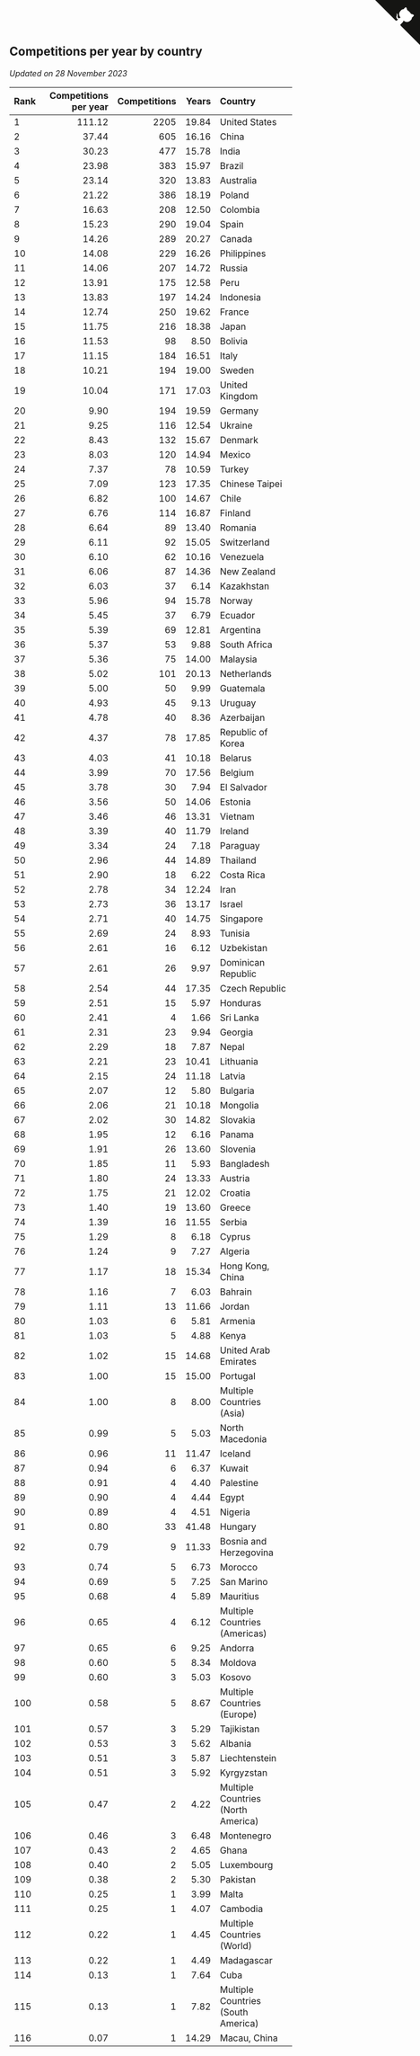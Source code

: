 ## Competitions per year by country

*Updated on 28 November 2023*

| Rank | Competitions per year | Competitions | Years | Country |
| :--- | ---: | ---: | ---: | :--- |
| 1 | 111.12 | 2205 | 19.84 | United States |
| 2 | 37.44 | 605 | 16.16 | China |
| 3 | 30.23 | 477 | 15.78 | India |
| 4 | 23.98 | 383 | 15.97 | Brazil |
| 5 | 23.14 | 320 | 13.83 | Australia |
| 6 | 21.22 | 386 | 18.19 | Poland |
| 7 | 16.63 | 208 | 12.50 | Colombia |
| 8 | 15.23 | 290 | 19.04 | Spain |
| 9 | 14.26 | 289 | 20.27 | Canada |
| 10 | 14.08 | 229 | 16.26 | Philippines |
| 11 | 14.06 | 207 | 14.72 | Russia |
| 12 | 13.91 | 175 | 12.58 | Peru |
| 13 | 13.83 | 197 | 14.24 | Indonesia |
| 14 | 12.74 | 250 | 19.62 | France |
| 15 | 11.75 | 216 | 18.38 | Japan |
| 16 | 11.53 | 98 | 8.50 | Bolivia |
| 17 | 11.15 | 184 | 16.51 | Italy |
| 18 | 10.21 | 194 | 19.00 | Sweden |
| 19 | 10.04 | 171 | 17.03 | United Kingdom |
| 20 | 9.90 | 194 | 19.59 | Germany |
| 21 | 9.25 | 116 | 12.54 | Ukraine |
| 22 | 8.43 | 132 | 15.67 | Denmark |
| 23 | 8.03 | 120 | 14.94 | Mexico |
| 24 | 7.37 | 78 | 10.59 | Turkey |
| 25 | 7.09 | 123 | 17.35 | Chinese Taipei |
| 26 | 6.82 | 100 | 14.67 | Chile |
| 27 | 6.76 | 114 | 16.87 | Finland |
| 28 | 6.64 | 89 | 13.40 | Romania |
| 29 | 6.11 | 92 | 15.05 | Switzerland |
| 30 | 6.10 | 62 | 10.16 | Venezuela |
| 31 | 6.06 | 87 | 14.36 | New Zealand |
| 32 | 6.03 | 37 | 6.14 | Kazakhstan |
| 33 | 5.96 | 94 | 15.78 | Norway |
| 34 | 5.45 | 37 | 6.79 | Ecuador |
| 35 | 5.39 | 69 | 12.81 | Argentina |
| 36 | 5.37 | 53 | 9.88 | South Africa |
| 37 | 5.36 | 75 | 14.00 | Malaysia |
| 38 | 5.02 | 101 | 20.13 | Netherlands |
| 39 | 5.00 | 50 | 9.99 | Guatemala |
| 40 | 4.93 | 45 | 9.13 | Uruguay |
| 41 | 4.78 | 40 | 8.36 | Azerbaijan |
| 42 | 4.37 | 78 | 17.85 | Republic of Korea |
| 43 | 4.03 | 41 | 10.18 | Belarus |
| 44 | 3.99 | 70 | 17.56 | Belgium |
| 45 | 3.78 | 30 | 7.94 | El Salvador |
| 46 | 3.56 | 50 | 14.06 | Estonia |
| 47 | 3.46 | 46 | 13.31 | Vietnam |
| 48 | 3.39 | 40 | 11.79 | Ireland |
| 49 | 3.34 | 24 | 7.18 | Paraguay |
| 50 | 2.96 | 44 | 14.89 | Thailand |
| 51 | 2.90 | 18 | 6.22 | Costa Rica |
| 52 | 2.78 | 34 | 12.24 | Iran |
| 53 | 2.73 | 36 | 13.17 | Israel |
| 54 | 2.71 | 40 | 14.75 | Singapore |
| 55 | 2.69 | 24 | 8.93 | Tunisia |
| 56 | 2.61 | 16 | 6.12 | Uzbekistan |
| 57 | 2.61 | 26 | 9.97 | Dominican Republic |
| 58 | 2.54 | 44 | 17.35 | Czech Republic |
| 59 | 2.51 | 15 | 5.97 | Honduras |
| 60 | 2.41 | 4 | 1.66 | Sri Lanka |
| 61 | 2.31 | 23 | 9.94 | Georgia |
| 62 | 2.29 | 18 | 7.87 | Nepal |
| 63 | 2.21 | 23 | 10.41 | Lithuania |
| 64 | 2.15 | 24 | 11.18 | Latvia |
| 65 | 2.07 | 12 | 5.80 | Bulgaria |
| 66 | 2.06 | 21 | 10.18 | Mongolia |
| 67 | 2.02 | 30 | 14.82 | Slovakia |
| 68 | 1.95 | 12 | 6.16 | Panama |
| 69 | 1.91 | 26 | 13.60 | Slovenia |
| 70 | 1.85 | 11 | 5.93 | Bangladesh |
| 71 | 1.80 | 24 | 13.33 | Austria |
| 72 | 1.75 | 21 | 12.02 | Croatia |
| 73 | 1.40 | 19 | 13.60 | Greece |
| 74 | 1.39 | 16 | 11.55 | Serbia |
| 75 | 1.29 | 8 | 6.18 | Cyprus |
| 76 | 1.24 | 9 | 7.27 | Algeria |
| 77 | 1.17 | 18 | 15.34 | Hong Kong, China |
| 78 | 1.16 | 7 | 6.03 | Bahrain |
| 79 | 1.11 | 13 | 11.66 | Jordan |
| 80 | 1.03 | 6 | 5.81 | Armenia |
| 81 | 1.03 | 5 | 4.88 | Kenya |
| 82 | 1.02 | 15 | 14.68 | United Arab Emirates |
| 83 | 1.00 | 15 | 15.00 | Portugal |
| 84 | 1.00 | 8 | 8.00 | Multiple Countries (Asia) |
| 85 | 0.99 | 5 | 5.03 | North Macedonia |
| 86 | 0.96 | 11 | 11.47 | Iceland |
| 87 | 0.94 | 6 | 6.37 | Kuwait |
| 88 | 0.91 | 4 | 4.40 | Palestine |
| 89 | 0.90 | 4 | 4.44 | Egypt |
| 90 | 0.89 | 4 | 4.51 | Nigeria |
| 91 | 0.80 | 33 | 41.48 | Hungary |
| 92 | 0.79 | 9 | 11.33 | Bosnia and Herzegovina |
| 93 | 0.74 | 5 | 6.73 | Morocco |
| 94 | 0.69 | 5 | 7.25 | San Marino |
| 95 | 0.68 | 4 | 5.89 | Mauritius |
| 96 | 0.65 | 4 | 6.12 | Multiple Countries (Americas) |
| 97 | 0.65 | 6 | 9.25 | Andorra |
| 98 | 0.60 | 5 | 8.34 | Moldova |
| 99 | 0.60 | 3 | 5.03 | Kosovo |
| 100 | 0.58 | 5 | 8.67 | Multiple Countries (Europe) |
| 101 | 0.57 | 3 | 5.29 | Tajikistan |
| 102 | 0.53 | 3 | 5.62 | Albania |
| 103 | 0.51 | 3 | 5.87 | Liechtenstein |
| 104 | 0.51 | 3 | 5.92 | Kyrgyzstan |
| 105 | 0.47 | 2 | 4.22 | Multiple Countries (North America) |
| 106 | 0.46 | 3 | 6.48 | Montenegro |
| 107 | 0.43 | 2 | 4.65 | Ghana |
| 108 | 0.40 | 2 | 5.05 | Luxembourg |
| 109 | 0.38 | 2 | 5.30 | Pakistan |
| 110 | 0.25 | 1 | 3.99 | Malta |
| 111 | 0.25 | 1 | 4.07 | Cambodia |
| 112 | 0.22 | 1 | 4.45 | Multiple Countries (World) |
| 113 | 0.22 | 1 | 4.49 | Madagascar |
| 114 | 0.13 | 1 | 7.64 | Cuba |
| 115 | 0.13 | 1 | 7.82 | Multiple Countries (South America) |
| 116 | 0.07 | 1 | 14.29 | Macau, China |


<a href="https://github.com/JustinTimeCuber/wca_statistics" class="github-corner" aria-label="View source on Github"><svg width="80" height="80" viewBox="0 0 250 250" style="fill:#151513; color:#fff; position: absolute; top: 0; border: 0; right: 0;" aria-hidden="true"><path d="M0,0 L115,115 L130,115 L142,142 L250,250 L250,0 Z"></path><path d="M128.3,109.0 C113.8,99.7 119.0,89.6 119.0,89.6 C122.0,82.7 120.5,78.6 120.5,78.6 C119.2,72.0 123.4,76.3 123.4,76.3 C127.3,80.9 125.5,87.3 125.5,87.3 C122.9,97.6 130.6,101.9 134.4,103.2" fill="currentColor" style="transform-origin: 130px 106px;" class="octo-arm"></path><path d="M115.0,115.0 C114.9,115.1 118.7,116.5 119.8,115.4 L133.7,101.6 C136.9,99.2 139.9,98.4 142.2,98.6 C133.8,88.0 127.5,74.4 143.8,58.0 C148.5,53.4 154.0,51.2 159.7,51.0 C160.3,49.4 163.2,43.6 171.4,40.1 C171.4,40.1 176.1,42.5 178.8,56.2 C183.1,58.6 187.2,61.8 190.9,65.4 C194.5,69.0 197.7,73.2 200.1,77.6 C213.8,80.2 216.3,84.9 216.3,84.9 C212.7,93.1 206.9,96.0 205.4,96.6 C205.1,102.4 203.0,107.8 198.3,112.5 C181.9,128.9 168.3,122.5 157.7,114.1 C157.9,116.9 156.7,120.9 152.7,124.9 L141.0,136.5 C139.8,137.7 141.6,141.9 141.8,141.8 Z" fill="currentColor" class="octo-body"></path></svg></a><style>.github-corner:hover .octo-arm{animation:octocat-wave 560ms ease-in-out}@keyframes octocat-wave{0%,100%{transform:rotate(0)}20%,60%{transform:rotate(-25deg)}40%,80%{transform:rotate(10deg)}}@media (max-width:500px){.github-corner:hover .octo-arm{animation:none}.github-corner .octo-arm{animation:octocat-wave 560ms ease-in-out}}</style>
